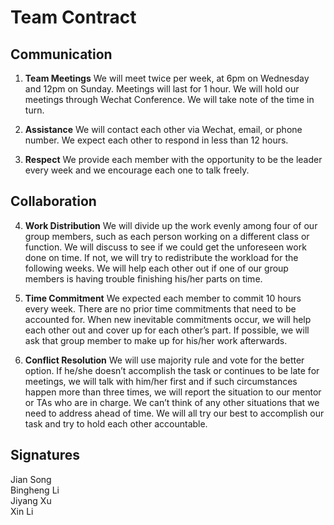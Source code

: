 # Team Contract

## Communication
1. **Team Meetings** 
   We will meet twice per week, at 6pm on Wednesday and 12pm on Sunday. Meetings will last for 1 hour. We will hold our meetings through Wechat Conference. We will take note of the time in turn.

2. **Assistance** 
We will contact each other via Wechat, email, or phone number. We expect each other to respond in less than 12 hours.
	
3. **Respect** 
We provide each member with the opportunity to be the leader every week and we encourage each one to talk freely. 

## Collaboration

4. **Work Distribution** 
We will divide up the work evenly among four of our group members, such as each person working on a different class or function. We will discuss to see if we could get the unforeseen work done on time. If not, we will try to redistribute the workload for the following weeks. We will help each other out if one of our group members is having trouble finishing his/her parts on time. 

5. **Time Commitment** 
We expected each member to commit 10 hours every week. There are no prior time commitments that need to be accounted for. When new inevitable commitments occur, we will help each other out and cover up for each other’s part. If possible, we will ask that group member to make up for his/her work afterwards.  

6. **Conflict Resolution** 
We will use majority rule and vote for the better option. If he/she doesn’t accomplish the task or continues to be late for meetings, we will talk with him/her first and if such circumstances happen more than three times, we will report the situation to our mentor or TAs who are in charge. We can’t think of any other situations that we need to address ahead of time. We will all try our best to accomplish our task and try to hold each other accountable.

## Signatures
Jian Song <br/>
Bingheng Li <br/>
Jiyang Xu <br/>
Xin Li
